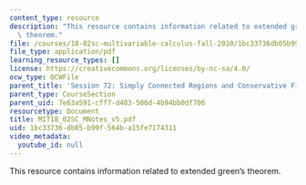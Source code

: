 ```yaml
---
content_type: resource
description: "This resource contains information related to extended green\u2019s\
  \ theorem."
file: /courses/18-02sc-multivariable-calculus-fall-2010/1bc33736db05b99f564ba15fe7174311_MIT18_02SC_MNotes_v5.pdf
file_type: application/pdf
learning_resource_types: []
license: https://creativecommons.org/licenses/by-nc-sa/4.0/
ocw_type: OCWFile
parent_title: 'Session 72: Simply Connected Regions and Conservative Fields'
parent_type: CourseSection
parent_uid: 7e63a591-cff7-d483-506d-4b94bb0df706
resourcetype: Document
title: MIT18_02SC_MNotes_v5.pdf
uid: 1bc33736-db05-b99f-564b-a15fe7174311
video_metadata:
  youtube_id: null
---
```

This resource contains information related to extended green’s theorem.